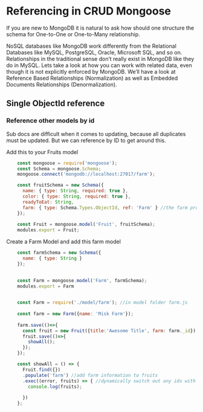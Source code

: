 # Referencing in CRUD Mongoose

If you are new to MongoDB it is natural to ask how should one structure the schema for One-to-One or One-to-Many relationship.

NoSQL databases like MongoDB work differently from the Relational Databases like MySQL, PostgreSQL, Oracle, Microsoft SQL, and so on. Relationships in the traditional sense don’t really exist in MongoDB like they do in MySQL. 
Lets take a look at how you can work with related data, even though it is not explicitly enforced by MongoDB. We’ll have a look at Reference Based Relationships (Normalization) as well as Embedded Documents Relationships (Denormalization).



## Single ObjectId reference
### Reference other models by id
Sub docs are difficult when it comes to updating, because all duplicates must be updated. But we can reference by ID to get around this.


Add this to your Fruits model
```javascript
    const mongoose = require('mongoose');
    const Schema = mongoose.Schema;
    mongoose.connect('mongodb://localhost:27017/farm');

    const fruitSchema = new Schema({
      name: { type: String, required: true },
      color: { type: String, required: true },
      readyToEat: String,
      farm: { type: Schema.Types.ObjectId, ref: 'Farm' } //the farm property is just an id of another object
    });
    
    const Fruit = mongoose.model('Fruit', fruitSchema);
    modules.export = Fruit;
```

Create a Farm Model and add this farm model

```javascript
    const farmSchema = new Schema({
      name: { type: String }
    });

    
    const Farm = mongoose.model('Farm', farmSchema);
    modules.export = Farm
```


```javascript
  
    const Farm = require('./model/farm'); //in model folder farm.js
    
    const farm = new Farm({name: 'Misk Farm'});
    
    farm.save(()=>{
      const fruit = new Fruit({title:'Awesome Title', farm: farm._id});
      fruit.save(()=>{
        showAll();
      });
    });

    const showAll = () => {
      Fruit.find({})
      .populate('farm') //add farm information to fruits
      .exec((error, fruits) => { //dynamically switch out any ids with the objects they reference
        console.log(fruits);
        
      })
    };
```

